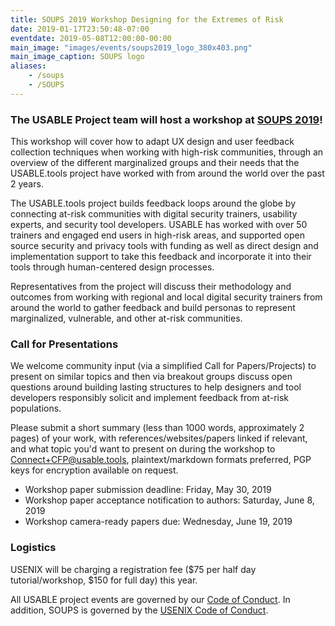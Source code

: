 ```yaml
---
title: SOUPS 2019 Workshop Designing for the Extremes of Risk
date: 2019-01-17T23:50:48-07:00
eventdate: 2019-05-08T12:00:00-00:00
main_image: "images/events/soups2019_logo_380x403.png"
main_image_caption: SOUPS logo
aliases:
    - /soups
    - /SOUPS
---
```


### The USABLE Project team will host a workshop at [SOUPS 2019](https://www.usenix.org/conference/soups2019)!

This workshop will cover how to adapt UX design and user feedback collection techniques when working with high-risk communities, through an overview of the different marginalized groups and their needs that the USABLE.tools project have worked with from around the world over the past 2 years.

The USABLE.tools project builds feedback loops around the globe by connecting at-risk communities with digital security trainers, usability experts, and security tool developers. USABLE has worked with over 50 trainers and engaged end users in high-risk areas, and supported open source security and privacy tools with funding as well as direct design and implementation support to take this feedback and incorporate it into their tools through human-centered design processes.

Representatives from the project will discuss their methodology and outcomes from working with regional and local digital security trainers from around the world to gather feedback and build personas to represent marginalized, vulnerable, and other at-risk communities.

### Call for Presentations

We welcome community input (via a simplified Call for Papers/Projects) to present on similar topics and then via breakout groups discuss open questions around building lasting structures to help designers and tool developers responsibly solicit and implement feedback from at-risk populations.

Please submit a short summary (less than 1000 words, approximately 2 pages) of your work, with references/websites/papers linked if relevant, and what topic you'd want to present on during the workshop to Connect+CFP@usable.tools, plaintext/markdown formats preferred, PGP keys for encryption available on request.

* Workshop paper submission deadline: Friday, May 30, 2019
* Workshop paper acceptance notification to authors: Saturday, June 8, 2019
* Workshop camera-ready papers due: Wednesday, June 19, 2019

### Logistics

USENIX will be charging a registration fee ($75 per half day tutorial/workshop, $150 for full day) this year.

All USABLE project events are governed by our [Code of Conduct](/codeofconduct). In addition, SOUPS is governed by the [USENIX Code of Conduct](https://www.usenix.org/conferences/coc).
